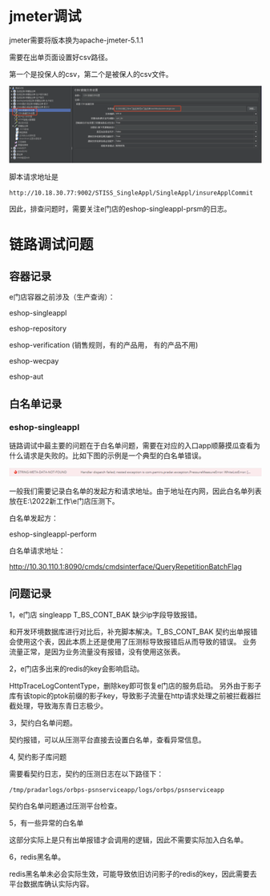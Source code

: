 # jmeter调试

jmeter需要将版本换为apache-jmeter-5.1.1

需要在出单页面设置好csv路径。

第一个是投保人的csv，第二个是被保人的csv文件。

![image-20220615165442139](../../../../img/image-20220615165442139.png)

脚本请求地址是

```
http://10.18.30.77:9002/STISS_SingleAppl/SingleAppl/insureApplCommit
```

因此，排查问题时，需要关注e门店的eshop-singleappl-prsm的日志。



# 链路调试问题

## 容器记录

e门店容器之前涉及（生产查询）：

eshop-singleappl

eshop-repository

eshop-verification (销售规则，有的产品用， 有的产品不用)

eshop-wecpay

eshop-aut



## 白名单记录

### eshop-singleappl

链路调试中最主要的问题在于白名单问题，需要在对应的入口app顺藤摸瓜查看为什么请求是失败的。比如下图的示例是一个典型的白名单错误。

![image-20220616091946213](../../../../img/image-20220616091946213.png)

一般我们需要记录白名单的发起方和请求地址。由于地址在内网，因此白名单列表放在E:\2022新工作\e门店压测下。

白名单发起方：

eshop-singleappl-perform

白名单请求地址：

http://10.30.110.1:8090/cmds/cmdsinterface/QueryRepetitionBatchFlag



## 问题记录

1，e门店 singleapp  T_BS_CONT_BAK 缺少ip字段导致报错。

和开发环境数据库进行对比后，补充脚本解决。T_BS_CONT_BAK  契约出单报错会使用这个表，因此本质上还是使用了压测标导致报错后从而导致的错误。 业务流量正常，是因为业务流量没有报错，没有使用这张表。



2，e门店多出来的redis的key会影响启动。

HttpTraceLogContentType，删除key即可恢复e门店的服务启动。  另外由于影子库有该topic的ptok前缀的影子key，导致影子流量在http请求处理之前被拦截器拦截处理，导致海东青日志极少。



3，契约白名单问题。

契约报错，可以从压测平台直接去设置白名单，查看异常信息。



4,  契约影子库问题

需要看契约日志，契约的压测日志在以下路径下：

```
/tmp/pradarlogs/orbps-psnserviceapp/logs/orbps/psnserviceapp
```

契约白名单问题通过压测平台检查。



5，有一些异常的白名单

这部分实际上是只有出单报错才会调用的逻辑，因此不需要实际加入白名单。



6，redis黑名单。

redis黑名单未必会实际生效，可能导致依旧访问影子的redis的key，因此需要去平台数据库确认实际内容。